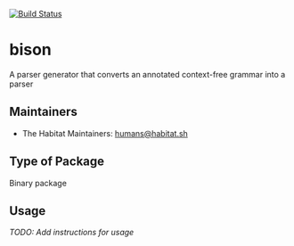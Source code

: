 [![Build Status](https://dev.azure.com/chefcorp-partnerengineering/Chef%20Base%20Plans/_apis/build/status/chef-base-plans.bison?branchName=master)](https://dev.azure.com/chefcorp-partnerengineering/Chef%20Base%20Plans/_build/latest?definitionId=69&branchName=master)

# bison

A parser generator that converts an annotated context-free grammar into a parser

## Maintainers

* The Habitat Maintainers: <humans@habitat.sh>

## Type of Package

Binary package

## Usage

*TODO: Add instructions for usage*
